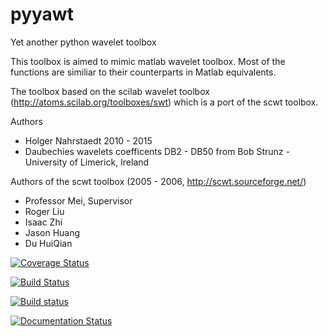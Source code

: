 # pyyawt
Yet another python wavelet toolbox


This toolbox is aimed to mimic matlab wavelet toolbox. Most of the functions are
similiar to their counterparts in Matlab equivalents. 

The toolbox based on the scilab wavelet toolbox (http://atoms.scilab.org/toolboxes/swt)
which is a port of the scwt toolbox. 

Authors
* Holger Nahrstaedt 2010 - 2015
* Daubechies wavelets coefficents DB2 - DB50  from Bob Strunz - University of Limerick, Ireland

Authors of the scwt toolbox (2005 - 2006, http://scwt.sourceforge.net/)
* Professor Mei, Supervisor
* Roger Liu 
* Isaac Zhi 
* Jason Huang
* Du HuiQian

[![Coverage Status](https://coveralls.io/repos/holgern/pyyawt/badge.svg?branch=master&service=github)](https://coveralls.io/github/holgern/pyyawt?branch=master)

[![Build Status](https://travis-ci.org/holgern/pyyawt.svg?branch=master)](https://travis-ci.org/holgern/pyyawt)

[![Build status](https://ci.appveyor.com/api/projects/status/9adcecnd78sr7ape?svg=true)](https://ci.appveyor.com/project/HolgerNahrstaedt/pyyawt)

[![Documentation Status](https://readthedocs.org/projects/pyyawt/badge/?version=latest)](http://pyyawt.readthedocs.org/en/latest/?badge=latest)